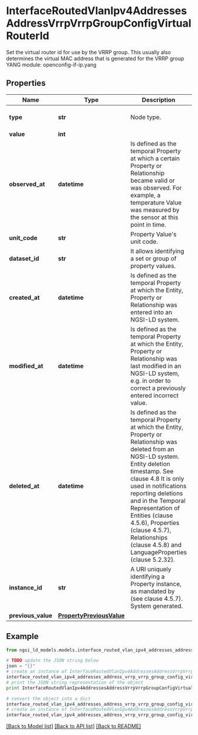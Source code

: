 # InterfaceRoutedVlanIpv4AddressesAddressVrrpVrrpGroupConfigVirtualRouterId

Set the virtual router id for use by the VRRP group. This usually also determines the virtual MAC address that is generated for the VRRP group  YANG module: openconfig-if-ip.yang 

## Properties

Name | Type | Description | Notes
------------ | ------------- | ------------- | -------------
**type** | **str** | Node type.  | [optional] [default to 'Property']
**value** | **int** |  | 
**observed_at** | **datetime** | Is defined as the temporal Property at which a certain Property or Relationship became valid or was observed. For example, a temperature Value was measured by the sensor at this point in time.  | [optional] 
**unit_code** | **str** | Property Value&#39;s unit code.  | [optional] 
**dataset_id** | **str** | It allows identifying a set or group of property values.  | [optional] 
**created_at** | **datetime** | Is defined as the temporal Property at which the Entity, Property or Relationship was entered into an NGSI-LD system.  | [optional] [readonly] 
**modified_at** | **datetime** | Is defined as the temporal Property at which the Entity, Property or Relationship was last modified in an NGSI-LD system, e.g. in order to correct a previously entered incorrect value.  | [optional] [readonly] 
**deleted_at** | **datetime** | Is defined as the temporal Property at which the Entity, Property or Relationship was deleted from an NGSI-LD system.  Entity deletion timestamp. See clause 4.8 It is only used in notifications reporting deletions and in the Temporal Representation of Entities (clause 4.5.6), Properties (clause 4.5.7), Relationships (clause 4.5.8) and LanguageProperties (clause 5.2.32).  | [optional] [readonly] 
**instance_id** | **str** | A URI uniquely identifying a Property instance, as mandated by (see clause 4.5.7). System generated.  | [optional] [readonly] 
**previous_value** | [**PropertyPreviousValue**](PropertyPreviousValue.md) |  | [optional] 

## Example

```python
from ngsi_ld_models.models.interface_routed_vlan_ipv4_addresses_address_vrrp_vrrp_group_config_virtual_router_id import InterfaceRoutedVlanIpv4AddressesAddressVrrpVrrpGroupConfigVirtualRouterId

# TODO update the JSON string below
json = "{}"
# create an instance of InterfaceRoutedVlanIpv4AddressesAddressVrrpVrrpGroupConfigVirtualRouterId from a JSON string
interface_routed_vlan_ipv4_addresses_address_vrrp_vrrp_group_config_virtual_router_id_instance = InterfaceRoutedVlanIpv4AddressesAddressVrrpVrrpGroupConfigVirtualRouterId.from_json(json)
# print the JSON string representation of the object
print InterfaceRoutedVlanIpv4AddressesAddressVrrpVrrpGroupConfigVirtualRouterId.to_json()

# convert the object into a dict
interface_routed_vlan_ipv4_addresses_address_vrrp_vrrp_group_config_virtual_router_id_dict = interface_routed_vlan_ipv4_addresses_address_vrrp_vrrp_group_config_virtual_router_id_instance.to_dict()
# create an instance of InterfaceRoutedVlanIpv4AddressesAddressVrrpVrrpGroupConfigVirtualRouterId from a dict
interface_routed_vlan_ipv4_addresses_address_vrrp_vrrp_group_config_virtual_router_id_form_dict = interface_routed_vlan_ipv4_addresses_address_vrrp_vrrp_group_config_virtual_router_id.from_dict(interface_routed_vlan_ipv4_addresses_address_vrrp_vrrp_group_config_virtual_router_id_dict)
```
[[Back to Model list]](../README.md#documentation-for-models) [[Back to API list]](../README.md#documentation-for-api-endpoints) [[Back to README]](../README.md)


